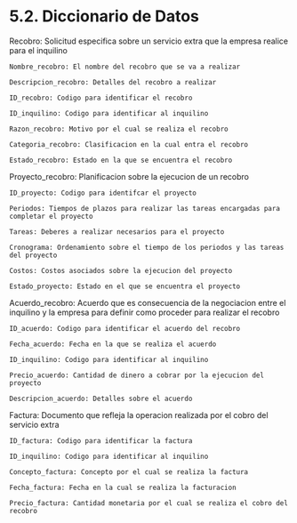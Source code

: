 # 5.2. Diccionario de Datos

Recobro: Solicitud especifica sobre un servicio extra que la empresa realice para el inquilino

    Nombre_recobro: El nombre del recobro que se va a realizar
    
    Descripcion_recobro: Detalles del recobro a realizar
    
    ID_recobro: Codigo para identificar el recobro
    
    ID_inquilino: Codigo para identificar al inquilino
    
    Razon_recobro: Motivo por el cual se realiza el recobro
    
    Categoria_recobro: Clasificacion en la cual entra el recobro
    
    Estado_recobro: Estado en la que se encuentra el recobro
  
Proyecto_recobro: Planificacion sobre la ejecucion de un recobro

    ID_proyecto: Codigo para identifcar el proyecto
    
    Periodos: Tiempos de plazos para realizar las tareas encargadas para completar el proyecto
    
    Tareas: Deberes a realizar necesarios para el proyecto
    
    Cronograma: Ordenamiento sobre el tiempo de los periodos y las tareas del proyecto
    
    Costos: Costos asociados sobre la ejecucion del proyecto
    
    Estado_proyecto: Estado en el que se encuentra el proyecto
  
Acuerdo_recobro: Acuerdo que es consecuencia de la negociacion entre el inquilino y la empresa para definir como proceder para realizar el recobro

    ID_acuerdo: Codigo para identificar el acuerdo del recobro
    
    Fecha_acuerdo: Fecha en la que se realiza el acuerdo
    
    ID_inquilino: Codigo para identificar al inquilino
    
    Precio_acuerdo: Cantidad de dinero a cobrar por la ejecucion del proyecto
    
    Descripcion_acuerdo: Detalles sobre el acuerdo
  
Factura: Documento que refleja la operacion realizada por el cobro del servicio extra

    ID_factura: Codigo para identificar la factura
    
    ID_inquilino: Codigo para identificar al inquilino
    
    Concepto_factura: Concepto por el cual se realiza la factura
    
    Fecha_factura: Fecha en la cual se realiza la facturacion
    
    Precio_factura: Cantidad monetaria por el cual se realiza el cobro del recobro
